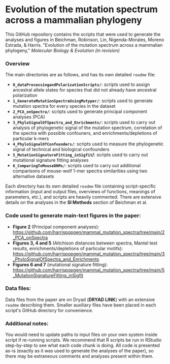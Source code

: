 # Evolution of the mutation spectrum across a mammalian phylogeny

This GitHub repository contains the scripts that were used to generate the analyses and figures in Beichman, Robinson, Lin, Nigenda-Morales, Moreno Estrada, & Harris. 
"Evolution of the mutation spectrum across a mammalian phylogeny," _Molecular Biology & Evolution (in revision)_

### Overview
The main directories are as follows, and has its own detailed `readme` file:

* **`0_dataProcessingandPolarizationScripts/`**: scripts used to assign ancestral allele states for species that did not already have ancestral polarization
* **`1_GenerateMutationSpectraUsingMutyper/`**: scripts used to generate mutation spectra for every species in the dataset
* **`2_PCA_onSpectra/`**: scripts used to generate principal component analyses (PCA)
* **`3_PhyloSignalOfSpectra_and_Enrichments/`**: scripts used to carry out analysis of phylogenetic signal of the mutation spectrum, correlation of the spectra with possible confouners, and enrichments/depletions of particular k-mers
* **`4_PhyloSignalOfConfounders/`**: scripts used to measure the phylogenetic signal of technical and biological confounders
* **`5_MutationSignatureFitting_inSigfit`/**: scripts used to carry out mutational signature fitting analyses
* **`6_ComparingToMouseDNMs/`**: scripts used to carry out additional comparisons of mouse-wolf 1-mer spectra similarities using two alternative datasets


Each directory has its own detailed `readme` file containing script-specific information (input and output files, overviews of functions, meanings of parameters, etc.), and scripts are heavily commented. There are extensive details on the analyses in the **SI Methods** section of Beichman et al.

### Code used to generate main-text figures in the paper:
* **Figure 2** (Principal component analyses): https://github.com/harrispopgen/mammal_mutation_spectra/tree/main/2_PCA_onSpectra
* **Figures 3, 4 and 5** (Aitchison distances between spectra, Mantel test results, enrichments/depletions of particular motifs): https://github.com/harrispopgen/mammal_mutation_spectra/tree/main/3_PhyloSignalOfSpectra_and_Enrichments
* **Figures 6 and 7** (mutational signature fitting): https://github.com/harrispopgen/mammal_mutation_spectra/tree/main/5_MutationSignatureFitting_inSigfit

### Data files:

Data files from the paper are on Dryad (**DRYAD LINK**) with an extensive `readme` describing them. Smaller auxiliary files have been placed in each script's GitHub directory for convenience. 


### Additional notes: 
You would need to update paths to input files on your own system inside script if re-running scripts. We recommend that R scripts be run in RStudio step-by-step to see what each code chunk is doing. All code is presented as-is (exactly as it was used to generate the analyses of the paper), so there may be extraneous comments and analyses present within them.
